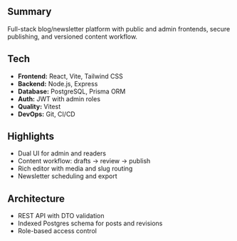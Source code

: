 ## Summary

Full-stack blog/newsletter platform with public and admin frontends, secure publishing, and versioned content workflow.

## Tech

- **Frontend:** React, Vite, Tailwind CSS
- **Backend:** Node.js, Express
- **Database:** PostgreSQL, Prisma ORM
- **Auth:** JWT with admin roles
- **Quality:** Vitest
- **DevOps:** Git, CI/CD

## Highlights

- Dual UI for admin and readers
- Content workflow: drafts → review → publish
- Rich editor with media and slug routing
- Newsletter scheduling and export

## Architecture

- REST API with DTO validation
- Indexed Postgres schema for posts and revisions
- Role-based access control

